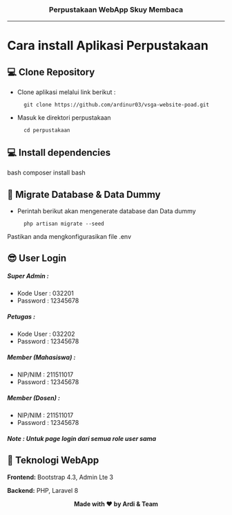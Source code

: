 ### <p align="center"><b>Perpustakaan WebApp Skuy Membaca</b></p>

------------

# Cara install Aplikasi Perpustakaan
## 💻 Clone Repository


- Clone aplikasi melalui link berikut :

        git clone https://github.com/ardinur03/vsga-website-poad.git

- Masuk ke direktori perpustakaan
        
        cd perpustakaan
   


## 💻 Install dependencies
bash
composer install
bash

## 🚀 Migrate Database & Data Dummy
- Perintah berikut akan mengenerate database dan Data dummy

        php artisan migrate --seed

Pastikan anda mengkonfigurasikan file .env

## 😎 User Login 
##### Super Admin :
- Kode User : 032201 
- Password : 12345678
##### Petugas :
- Kode User : 032202
- Password : 12345678
##### Member (Mahasiswa)  :
- NIP/NIM : 211511017
- Password : 12345678
##### Member (Dosen)  :
- NIP/NIM : 211511017
- Password : 12345678
#### *Note : Untuk page login dari semua role user sama*

## 📌 Teknologi WebApp

**Frontend:** Bootstrap 4.3, Admin Lte 3

**Backend:** PHP, Laravel 8

<p align="center"><b>Made with ❤️ by Ardi & Team</b></p>
